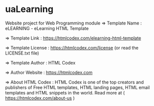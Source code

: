 # uaLearning
Website project for Web Programming module
=>  Template Name    : eLEARNING - eLearning HTML Template

=>  Template Link    : https://htmlcodex.com/elearning-html-template

=>  Template License : https://htmlcodex.com/license (or read the LICENSE.txt file)

=>  Template Author  : HTML Codex

=>  Author Website   : https://htmlcodex.com

=>  About HTML Codex : HTML Codex is one of the top creators and publishers of Free HTML templates, HTML landing pages, HTML email templates and HTML snippets in the world. Read more at ( https://htmlcodex.com/about-us )
